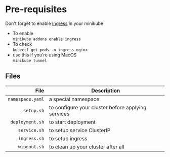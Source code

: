 # Pre-requisites

Don't forget to enable [Ingress](https://kubernetes.io/docs/tasks/access-application-cluster/ingress-minikube/) in your minikube

-   To enable\
    `minikube addons enable ingress`
-   To check\
    `kubectl get pods -n ingress-nginx`
-   use this if you're using MacOS\
    `minikube tunnel`

## Files

|             File | Description                                        |
| ---------------: | -------------------------------------------------- |
| `namespace.yaml` | a special namespace                                |
|       `setup.sh` | to configure your cluster before applying services |
|  `deployment.sh` | to start deployment                                |
|     `service.sh` | to setup service ClusterIP                         |
|     `ingress.sh` | to setup ingress                                   |
|     `wipeout.sh` | to clean up your cluster after all                 |

